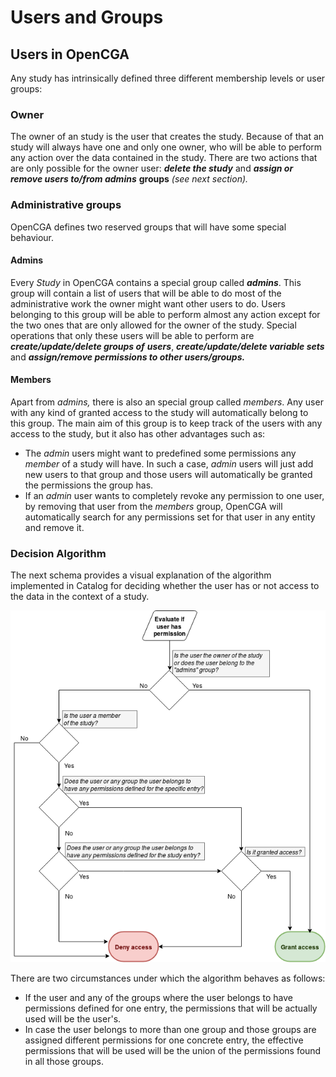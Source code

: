 # Users and Groups

## Users in OpenCGA

Any study has intrinsically defined three different membership levels or user groups:

### Owner <a id="SharingandPermissions-Owner"></a>

The owner of an study is the user that creates the study. Because of that an study will always have one and only one owner, who will be able to perform any action over the data contained in the study. There are two actions that are only possible for the owner user:  _**delete the study**_ and _**assign or remove users to/from admins**_ **groups** _\(see next section\)._

### Administrative groups <a id="SharingandPermissions-Administrativegroups"></a>

OpenCGA defines two reserved groups that will have some special behaviour.

#### Admins <a id="SharingandPermissions-Admins"></a>

Every _Study_ in OpenCGA contains a special group called _**admins**_. This group will contain a list of users that will be able to do most of the administrative work the owner might want other users to do. Users belonging to this group will be able to perform almost any action except for the two ones that are only allowed for the owner of the study. Special operations that only these users will be able to perform are _**create/update/delete groups of** **users**_, _**create/update/delete variable sets**_ and _**assign/remove permissions to other users/groups.**_

#### Members <a id="SharingandPermissions-Members"></a>

Apart from _admins,_ there is also an special group called _members_. Any user with any kind of granted access to the study will automatically belong to this group. The main aim of this group is to keep track of the users with any access to the study, but it also has other advantages such as:

* The _admin_ users might want to predefined some permissions any _member_ of a study will have. In such a case, _admin_ users will just add new users to that group and those users will automatically be granted the permissions the group has.
* If an _admin_ user wants to completely revoke any permission to one user, by removing that user from the _members_ group, OpenCGA will automatically search for any permissions set for that user in any entity and remove it.

### Decision Algorithm 

The next schema provides a visual explanation of the algorithm implemented in Catalog for deciding whether the user has or not access to the data in the context of a study. 

![Decision Algorithm for granting permissions ](../../../.gitbook/assets/image%20%282%29.png)



There are two circumstances under which the algorithm behaves as follows:

* If the user and any of the groups where the user belongs to have permissions defined for one entry, the permissions that will be actually used will be the user's.
* In case the user belongs to more than one group and those groups are assigned different permissions for one concrete entry, the effective permissions that will be used will be the union of the permissions found in all those groups.

